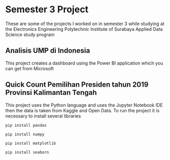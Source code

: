 # Semester 3 Project

These are some of the projects I worked on in semester 3 while studying at the Electronics Engineering Polytechnic Institute of Surabaya Applied Data Science study program

## Analisis UMP di Indonesia

This project creates a dashboard using the Power BI application which you can get from Microsoft

## Quick Count Pemilihan Presiden tahun 2019 Provinsi Kalimantan Tengah

This project uses the Python language and uses the Jupyter Notebook IDE then the data is taken from Kaggle and Open Data. To run the project it is necessary to install several libraries

    pip install pandas

    pip install numpy

    pip install matplotlib

    pip install seaborn
